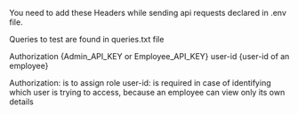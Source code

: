 You need to add these Headers while sending api requests declared in .env file.

Queries to test are found in queries.txt file

Authorization {Admin_API_KEY or Employee_API_KEY}
user-id {user-id of an employee}

Authorization: is to assign role
user-id: is required in case of identifying which user is trying to access, because an employee can view only its own details

